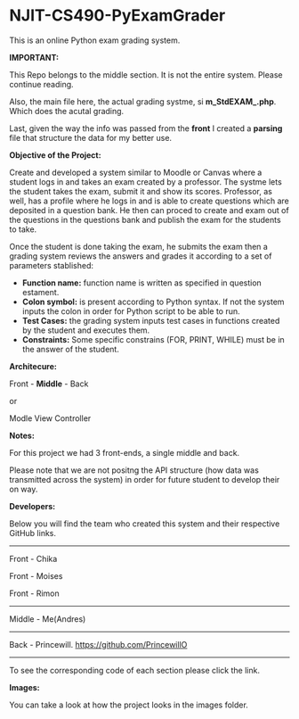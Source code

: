 # NJIT-CS490-PyExamGrader
This is an online Python exam grading system.

**__IMPORTANT:__**

This Repo belongs to the middle section. It is not the entire system. Please continue reading.

Also, the main file here, the actual grading systme, si **m_StdEXAM_.php**. Which does the acutal grading.

Last, given the way the info was passed from the **front** I created a __parsing__ file that structure the data for my better use.


**Objective of the Project:**

Create and developed a system similar to Moodle or Canvas where a student logs in and takes an exam created by a professor. The systme lets the student takes the exam, submit it and show its scores. Professor, as well, has a profile where he logs in and is able to create questions which are deposited in a question bank. He then can proced to create and exam out of the questions in the questions bank and publish the exam for the students to take.

Once the student is done taking the exam, he submits the exam then a grading system reviews the answers and grades it according to a set of parameters stablished:

*  **Function name:** function name is written as specified in question estament.
* **Colon symbol:** is present according to Python syntax. If not the system inputs the colon in order for Python script to be able to run.
*  **Test Cases:** the grading system inputs test cases in functions created by the student and executes them.
*  **Constraints:** Some specific constrains (FOR, PRINT, WHILE) must be in the answer of the student. 


**Architecure:**

Front - **Middle** - Back 
 
 or 
 
 Modle View Controller 
 
 
 **Notes:**
 
 For this project we had 3 front-ends, a single middle and back.
 
 Please note that we are not positng the API structure (how data was transmitted across the system) in order for future student to develop their on way.
 

**Developers:**

Below you will find the team who created this system and their respective GitHub links. 

--------------------------------

Front - Chika

Front - Moises

Front - Rimon

--------------------------------

Middle - Me(Andres)

--------------------------------

Back - Princewill. https://github.com/PrincewillO

--------------------------------

To see the corresponding code of each section please click the link.


**Images:**

You can take a look at how the project looks in the images folder.
